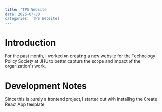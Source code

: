 ```yaml
---
title: "TPS Website
date: 2025-07-30
categories: [TPS Website]
---
```


# Introduction

For the past month, I worked on creating a new website for the Technology Policy Society at JHU to better capture the scope and impact of the organization's work.

# Development Notes

Since this is purely a frontend project, I started out with installing the Create React App template
